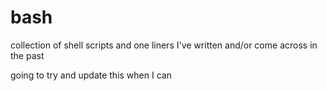 # bash
collection of shell scripts and one liners I've written and/or come across in the past

going to try and update this when I can
